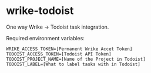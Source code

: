 wrike-todoist
=============

One way Wrike -> Todoist task integration.

Required environment variables:

```shell
WRIKE_ACCESS_TOKEN=[Permanent Wrike Accet Token]
TODOIST_ACCESS_TOKEN=[Todoist API Token]
TODOIST_PROJECT_NAME=[Name of the Project in Todoist]
TODOIST_LABEL=[What to label tasks with in Todoist]
```
